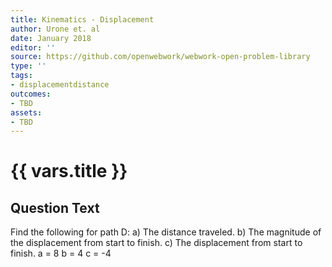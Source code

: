```yaml
---
title: Kinematics - Displacement
author: Urone et. al
date: January 2018
editor: ''
source: https://github.com/openwebwork/webwork-open-problem-library
type: ''
tags:
- displacementdistance
outcomes:
- TBD
assets:
- TBD
---
```

# {{ vars.title }}

## Question Text

Find the following for path D:
a) The distance traveled.
b) The magnitude of the displacement from start to finish.
c) The displacement from start to finish.
a = 8
b = 4
c = -4